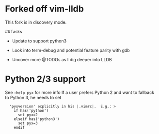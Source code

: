 # Forked off vim-lldb

This fork is in discovery mode.

##Tasks


* Update to support python3

* Look into term-debug and potential feature parity with gdb

* Uncover more @TODOs as I dig deeper into LLDB






# Python 2/3 support

  See `:help pyx` for more info
  If a user prefers Python 2 and want to fallback to Python 3, he needs to set

      'pyxversion' explicitly in his |.vimrc|.  E.g.: >
        if has('python')
          set pyx=2
        elseif has('python3')
          set pyx=3
        endif
